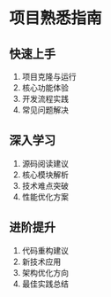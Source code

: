# 项目熟悉指南

## 快速上手
1. 项目克隆与运行
2. 核心功能体验
3. 开发流程实践
4. 常见问题解决

## 深入学习
1. 源码阅读建议
2. 核心模块解析
3. 技术难点突破
4. 性能优化方案

## 进阶提升
1. 代码重构建议
2. 新技术应用
3. 架构优化方向
4. 最佳实践总结 